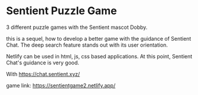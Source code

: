 # Sentient Puzzle Game

3 different puzzle games with the Sentient mascot Dobby.

this is a sequel, how to develop a better game with the guidance of Sentient Chat. The deep search feature stands out with its user orientation.

Netlify can be used in html, js, css based applications. At this point, Sentient Chat's guidance is very good.

With https://chat.sentient.xyz/

game link: https://sentientgame2.netlify.app/
